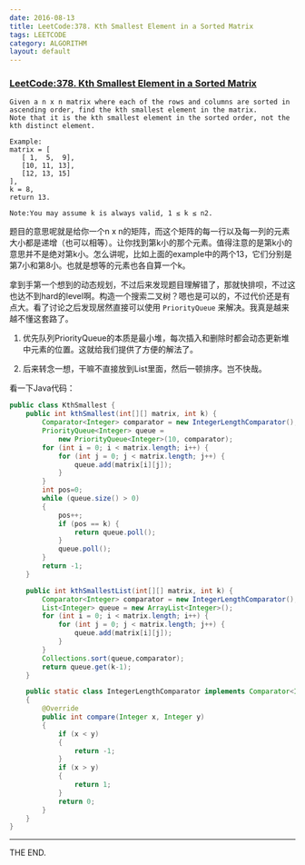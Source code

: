 ```yaml
---
date: 2016-08-13
title: LeetCode:378. Kth Smallest Element in a Sorted Matrix
tags: LEETCODE
category: ALGORITHM
layout: default
---
```


### [LeetCode:378. Kth Smallest Element in a Sorted Matrix](https://leetcode.com/problems/kth-smallest-element-in-a-sorted-matrix/)

```
Given a n x n matrix where each of the rows and columns are sorted in ascending order, find the kth smallest element in the matrix.
Note that it is the kth smallest element in the sorted order, not the kth distinct element.

Example:
matrix = [
   [ 1,  5,  9],
   [10, 11, 13],
   [12, 13, 15]
],
k = 8,
return 13.

Note:You may assume k is always valid, 1 ≤ k ≤ n2.
```
<!--more-->

题目的意思呢就是给你一个n x n的矩阵，而这个矩阵的每一行以及每一列的元素大小都是递增（也可以相等）。让你找到第k小的那个元素。值得注意的是第k小的意思并不是绝对第k小。怎么讲呢，比如上面的example中的两个13，它们分别是第7小和第8小。也就是想等的元素也各自算一个k。

拿到手第一个想到的动态规划，不过后来发现题目理解错了，那就快排呗，不过这也达不到hard的level啊。构造一个搜索二叉树？嗯也是可以的，不过代价还是有点大。看了讨论之后发现居然直接可以使用 `PriorityQueue` 来解决。我真是越来越不懂这套路了。

1. 优先队列PriorityQueue的本质是最小堆，每次插入和删除时都会动态更新堆中元素的位置。这就给我们提供了方便的解法了。

2. 后来转念一想，干嘛不直接放到List里面，然后一顿排序。岂不快哉。

看一下Java代码：

```java
public class KthSmallest {
    public int kthSmallest(int[][] matrix, int k) {
        Comparator<Integer> comparator = new IntegerLengthComparator();
        PriorityQueue<Integer> queue =
            new PriorityQueue<Integer>(10, comparator);
        for (int i = 0; i < matrix.length; i++) {
            for (int j = 0; j < matrix.length; j++) {
                queue.add(matrix[i][j]);
            }
        }
        int pos=0;
        while (queue.size() > 0)
        {
            pos++;
            if (pos == k) {
                return queue.poll();
            }
            queue.poll();
        }
        return -1;
    }

    public int kthSmallestList(int[][] matrix, int k) {
        Comparator<Integer> comparator = new IntegerLengthComparator();
        List<Integer> queue = new ArrayList<Integer>();
        for (int i = 0; i < matrix.length; i++) {
            for (int j = 0; j < matrix.length; j++) {
                queue.add(matrix[i][j]);
            }
        }
        Collections.sort(queue,comparator);
        return queue.get(k-1);
    }

    public static class IntegerLengthComparator implements Comparator<Integer>
    {
        @Override
        public int compare(Integer x, Integer y)
        {
            if (x < y)
            {
                return -1;
            }
            if (x > y)
            {
                return 1;
            }
            return 0;
        }
    }
}

```
- - -
THE END.
